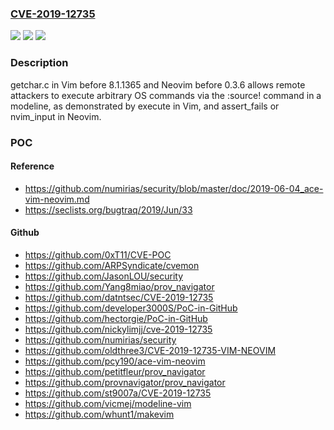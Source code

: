 ### [CVE-2019-12735](https://cve.mitre.org/cgi-bin/cvename.cgi?name=CVE-2019-12735)
![](https://img.shields.io/static/v1?label=Product&message=n%2Fa&color=blue)
![](https://img.shields.io/static/v1?label=Version&message=n%2Fa&color=blue)
![](https://img.shields.io/static/v1?label=Vulnerability&message=n%2Fa&color=brighgreen)

### Description

getchar.c in Vim before 8.1.1365 and Neovim before 0.3.6 allows remote attackers to execute arbitrary OS commands via the :source! command in a modeline, as demonstrated by execute in Vim, and assert_fails or nvim_input in Neovim.

### POC

#### Reference
- https://github.com/numirias/security/blob/master/doc/2019-06-04_ace-vim-neovim.md
- https://seclists.org/bugtraq/2019/Jun/33

#### Github
- https://github.com/0xT11/CVE-POC
- https://github.com/ARPSyndicate/cvemon
- https://github.com/JasonLOU/security
- https://github.com/Yang8miao/prov_navigator
- https://github.com/datntsec/CVE-2019-12735
- https://github.com/developer3000S/PoC-in-GitHub
- https://github.com/hectorgie/PoC-in-GitHub
- https://github.com/nickylimjj/cve-2019-12735
- https://github.com/numirias/security
- https://github.com/oldthree3/CVE-2019-12735-VIM-NEOVIM
- https://github.com/pcy190/ace-vim-neovim
- https://github.com/petitfleur/prov_navigator
- https://github.com/provnavigator/prov_navigator
- https://github.com/st9007a/CVE-2019-12735
- https://github.com/vicmej/modeline-vim
- https://github.com/whunt1/makevim

